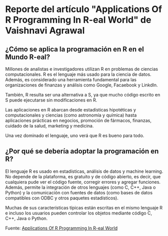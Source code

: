 # Reporte del artículo "Applications Of R Programming In R-eal World" de Vaishnavi Agrawal

## ¿Cómo se aplica la programación en R en el Mundo R-eal?

Millones de analistas e investigadores utilizan R en problemas de ciencias computacionales. R es el lenguaje más usado para la ciencia de datos. Además, es considerado una herramienta fundamental para las organizaciones de finanzas y análisis como Google, Facaebook y LinkdIn.

También, R resulta ser una alternativa a S, ya que mucho código escrito en S puede ejecutarse sin modificaciones en R.

Las aplicaciones en R abarcan desde estadísticas hipotéticas y computacionales y ciencias (como astronomía y química) hasta aplicaciones prácticas en negocios, promoción de fármacos, finanzas, cuidado de la salud, marketing y medicina.

Una vez dominado el lenguaje, uno verá que R es bueno para todo.

## ¿Por qué se debería adoptar la programación en R?

El lenguaje R es usado en estadísticas, análisis de datos y machine learning. No depende de la plataforma, es gratuito y de código abierto, es decir, que cualquiera pude ver el código fuente, corregir errores y agregar funciones. Además, permite la integración de otros lenguajes (como C, C++, Java o Python) y la comunicación con fuentes de datos (como bases de datos compatibles con ODBC y otros paquetes estadísticos).

Muchas de sus características típicas están escritas en el mismo lenguaje R e incluso los usuarios pueden controlar los objetos mediante código C, C++, Java o Python.

Fuente: [Applications Of R Programming In R-eal World](https://elearningindustry.com/applications-r-programming-r-eal-world "Applications Of R Programming In R-eal World")
